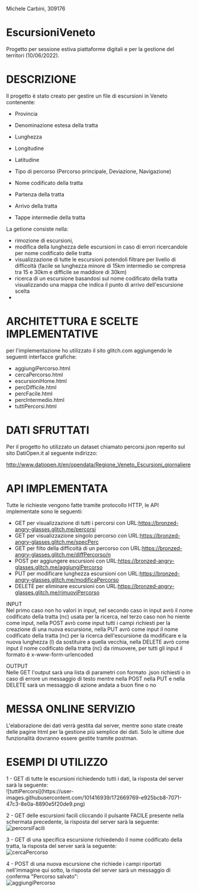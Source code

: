 Michele Carbini, 309176
# EscursioniVeneto
Progetto per sessione estiva piattaforme digitali e per la gestione del territori (10/06/2022).

<h1>DESCRIZIONE</h1>
Il progetto è stato creato per gestire un file di escursioni in Veneto contenente:

  - Provincia
  
  - Denominazione estesa della tratta

  - Lunghezza

  - Longitudine

  - Latitudine

  - Tipo di percorso (Percorso principale, Deviazione, Navigazione)

  - Nome codificato della tratta

  - Partenza della tratta

  - Arrivo della tratta

  - Tappe intermedie della tratta

La getione consiste nella:

  - rimozione di escursioni, 
  - modifica della lunghezza delle escursioni in caso di errori ricercandole per nome codificato delle tratta
  - visualizzazione di tutte le escursioni potendoli filtrare per livello di difficoltà (facile se lunghezza minore di 15km intermedio se compresa tra 15 e 30km e difficile se maddiore di 30km)
  - ricerca di un escursione basandosi sul nome codificato della tratta visualizzando una mappa che indica il punto di arrivo dell'escursione scelta 
  - 
<h1>ARCHITETTURA E SCELTE IMPLEMENTATIVE</h1>
per l'implementazione ho utilizzato il sito glitch.com aggiungendo le seguenti interfacce grafiche:

  - aggiungiPercorso.html
  - cercaPercorso.html 
  - escursioniHome.html 
  - percDifficile.html 
  - percFacile.html 
  - percIntermedio.html 
  - tuttiPercorsi.html 
  
<h1>DATI SFRUTTATI</h1>
Per il progetto ho utilizzato un dataset chiamato percorsi.json reperito sul sito DatiOpen.it al seguente indirizzo: 

http://www.datiopen.it/en/opendata/Regione_Veneto_Escursioni_giornaliere 

<h1>API IMPLEMENTATA</h1>
Tutte le richieste vengono fatte tramite protocollo HTTP, le API implementate sono le seguenti:

- GET per visualizzazione di tutti i percorsi con URL:https://bronzed-angry-glasses.glitch.me/percorsi
- GET per visualizzazione singolo percorso con URL:https://bronzed-angry-glasses.glitch.me/specPerc
- GET per filto della difficoltà di un percorso con URL:https://bronzed-angry-glasses.glitch.me/diffPercorso/n
- POST per aggiungere escursioni con URL:https://bronzed-angry-glasses.glitch.me/aggiungiPercorso
- PUT per modificare lunghezza escursioni con URL:https://bronzed-angry-glasses.glitch.me/modificaPercorso
- DELETE per eliminare escursioni con URL:https://bronzed-angry-glasses.glitch.me/rimuoviPercorso

INPUT<br>
Nel primo caso non ho valori in input, nel secondo caso in input avrò il nome codificato della tratta (nc) usata per la ricerca, nel terzo caso non ho niente come input, nella POST avrò come input tutti i campi richiesti per la creazione di una nuova escursione, nella PUT avrò come input il nome codificato della tratta (nc) per la ricerca dell'escursione da modificare e la nuova lunghezza (l) da sostituire a quella vecchia, nella DELETE avrò come input il nome codificato della tratta (nc) da rimuovere, per tutti gli input il formato è x-www-form-urlencoded

OUTPUT<br>
Nelle GET l'output sarà una lista di parametri con formato .json richiesti o in caso di errore un messaggio di testo mentre nella POST nella PUT e nella DELETE sarà un messaggio di azione andata a buon fine o no 

<h1>MESSA ONLINE SERVIZIO</h1>
L'elaborazione dei dati verrà gestita dal server, mentre sono state create delle pagine html per la gestione più semplice dei dati.
Solo le ultime due funzionalità dovranno essere gestite tramite postman.

<h1>ESEMPI DI UTILIZZO</h1>
1 - GET di tutte le escursioni richiedendo tutti i dati, la risposta del server sarà la seguente:<br>
![tuttiPercorsi](https://user-images.githubusercontent.com/101416939/172669769-e925bcb8-7071-47c3-8e0a-8890e5f20de9.png)


    
2 - GET delle escursioni facili cliccando il pulsante FACILE presente nella schermata precedente, la risposta del server sarà la seguente:<br>
![percorsiFacili](https://user-images.githubusercontent.com/101416939/172663034-66a6b91e-3efd-4373-8ebe-5c37cc0ce01d.png)

3 - GET di una specifica escursione richiedendo il nome codificato della tratta, la risposta del server sarà la seguente:<br>
![cercaPercorso](https://user-images.githubusercontent.com/101416939/172669290-46591713-271c-409e-867c-e4be13ccd400.png)

4 - POST di una nuova escursione che richiede i campi riportati nell'immagine qui sotto, la risposta del server sarà un messaggio di conferma "Percorso salvato":<br>
![aggiungiPercorso](https://user-images.githubusercontent.com/101416939/172669737-196630b3-3325-4628-9e68-80b5e701c24d.png)

